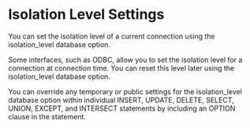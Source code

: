 <!-- loio3bdeb76e6c5f10149541bf0202e74d6b -->

# Isolation Level Settings

You can set the isolation level of a current connection using the isolation\_level database option.

Some interfaces, such as ODBC, allow you to set the isolation level for a connection at connection time. You can reset this level later using the isolation\_level database option.

You can override any temporary or public settings for the isolation\_level database option within individual INSERT, UPDATE, DELETE, SELECT, UNION, EXCEPT, and INTERSECT statements by including an OPTION clause in the statement.

